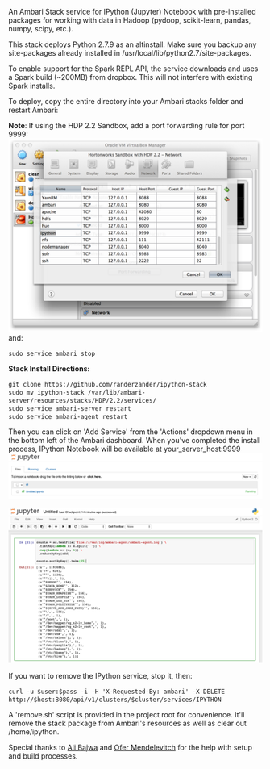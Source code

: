 An Ambari Stack service for IPython (Jupyter) Notebook with pre-installed packages for working with data in Hadoop (pydoop, scikit-learn, pandas, numpy, scipy, etc.).

This stack deploys Python 2.7.9 as an altinstall. Make sure you backup any site-packages already installed in /usr/local/lib/python2.7/site-packages.

To enable support for the Spark REPL API, the service downloads and uses a Spark build (~200MB) from dropbox. This will not interfere with existing Spark installs.

To deploy, copy the entire directory into your Ambari stacks folder and restart Ambari:

**Note**: If using the HDP 2.2 Sandbox, add a port forwarding rule for port 9999:
![Virtualbox Port Forwarding](screenshots/virtualbox.png)
and:
```
sudo service ambari stop
```

**Stack Install Directions:**
```
git clone https://github.com/randerzander/ipython-stack
sudo mv ipython-stack /var/lib/ambari-server/resources/stacks/HDP/2.2/services/
sudo service ambari-server restart
sudo service ambari-agent restart
```

Then you can click on 'Add Service' from the 'Actions' dropdown menu in the bottom left of the Ambari dashboard. When you've completed the install process, IPython Notebook will be available at your_server_host:9999
![IPython Notebook Web UI](screenshots/jupyter.png)

![IPython Notebook Example](screenshots/wordCount.png)

If you want to remove the IPython service, stop it, then:
```
curl -u $user:$pass -i -H 'X-Requested-By: ambari' -X DELETE http://$host:8080/api/v1/clusters/$cluster/services/IPYTHON
```
A 'remove.sh' script is provided in the project root for convenience. It'll remove the stack package from Ambari's resources as well as clear out /home/ipython.

Special thanks to [Ali Bajwa](https://github.com/abajwa-hw) and [Ofer Mendelevitch](https://github.com/ofermend) for the help with setup and build processes.
